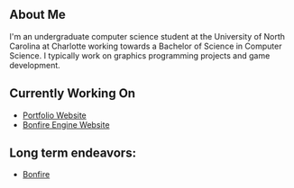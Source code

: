 ## About Me
I'm an undergraduate computer science student at the University of North Carolina at Charlotte working towards a Bachelor of Science in Computer Science. I typically work on graphics programming projects and game development.

## Currently Working On
* [Portfolio Website](https://github.com/Caleb-Kronstad/calebkronstad.com)
* [Bonfire Engine Website](https://github.com/Caleb-Kronstad/bonfireengine.com)

## Long term endeavors:
* [Bonfire](https://github.com/Caleb-Kronstad/Bonfire)
